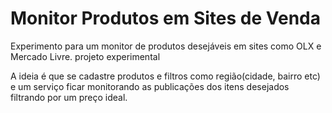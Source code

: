 # Monitor Produtos em Sites de Venda
Experimento para um monitor de produtos desejáveis em sites como OLX e Mercado Livre. projeto experimental

A ideia é que se cadastre produtos e filtros como região(cidade, bairro etc) e um serviço ficar monitorando as publicações dos itens desejados
filtrando por um preço ideal.
